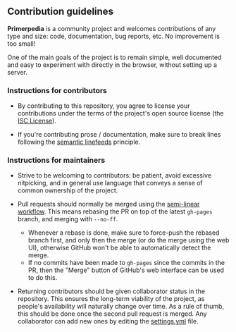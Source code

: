 ## Contribution guidelines

**Primerpedia** is a community project and welcomes contributions of any type and size:
code, documentation, bug reports, etc. No improvement is too small!

One of the main goals of the project is to remain simple, well documented
and easy to experiment with directly in the browser, without setting up a server.

### Instructions for contributors

- By contributing to this repository, you agree to license your contributions
  under the terms of the project's open source license (the [ISC License]).

- If you're contributing prose / documentation,
  make sure to break lines following the [semantic linefeeds] principle.

### Instructions for maintainers

- Strive to be welcoming to contributors: be patient, avoid excessive nitpicking,
  and in general use language that conveys a sense of common ownership of the project.

- Pull requests should normally be merged using the [semi-linear workflow].
  This means rebasing the PR on top of the latest `gh-pages` branch, and merging with `--no-ff`.
  - Whenever a rebase is done, make sure to force-push the rebased branch first,
    and only then the merge (or do the merge using the web UI),
	otherwise GitHub won't be able to automatically detect the merge.
  - If no commits have been made to `gh-pages` since the commits in the PR,
  then the "Merge" button of GitHub's web interface can be used to do this.

- Returning contributors should be given collaborator status in the repository.
  This ensures the long-term viability of the project, as people's availability will naturally change over time.
  As a rule of thumb, this should be done once the second pull request is merged.
  Any collaborator can add new ones by editing the [settings.yml] file.

[ISC License]: https://github.com/waldyrious/primerpedia/blob/gh-pages/LICENSE.md
[semantic linefeeds]: http://rhodesmill.org/brandon/2012/one-sentence-per-line/
[semi-linear workflow]: http://www.bitsnbites.eu/a-tidy-linear-git-history/
[settings.yml]: https://github.com/waldyrious/primerpedia/blob/gh-pages/.github/settings.yml
